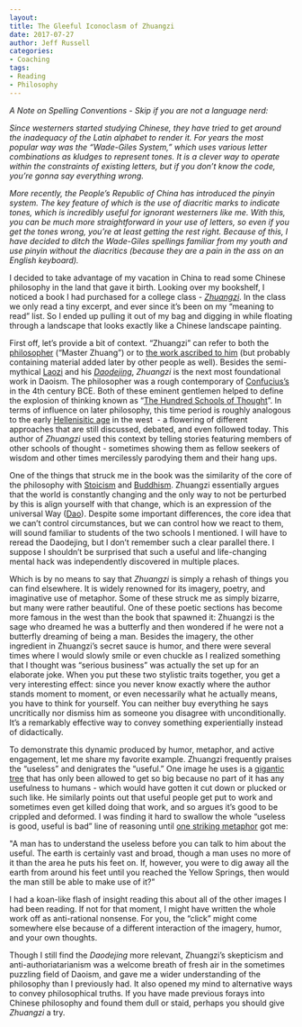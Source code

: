 ```yaml
---
layout:  
title: The Gleeful Iconoclasm of Zhuangzi
date: 2017-07-27  
author: Jeff Russell
categories: 
- Coaching 
tags: 
- Reading
- Philosophy
---
```


*A Note on Spelling Conventions - Skip if you are not a language nerd:*

*Since westerners started studying Chinese, they have tried to get around the inadequacy of the Latin alphabet to render it. For years the most popular way was the “Wade-Giles System,” which uses various letter combinations as kludges to represent tones. It is a clever way to operate within the constraints of existing letters, but if you don’t know the code, you’re gonna say everything wrong.*

*More recently, the People’s Republic of China has introduced the pinyin system. The key feature of which is the use of diacritic marks to indicate tones, which is incredibly useful for ignorant westerners like me. With this, you can be much more straightforward in your use of letters, so even if you get the tones wrong, you’re at least getting the rest right. Because of this, I have decided to ditch the Wade-Giles spellings familiar from my youth and use pinyin without the diacritics (because they are a pain in the ass on an English keyboard).*

I decided to take advantage of my vacation in China to read some Chinese philosophy in the land that gave it birth. Looking over my bookshelf, I noticed a book I had purchased for a college class - *[Zhuangzi](https://terebess.hu/english/chuangtzu.html)*. In the class we only read a tiny excerpt, and ever since it’s been on my “meaning to read” list. So I ended up pulling it out of my bag and digging in while floating through a landscape that looks exactly like a Chinese landscape painting.  

First off, let’s provide a bit of context. “Zhuangzi” can refer to both the [philosopher](https://en.wikipedia.org/wiki/Zhuang_Zhou) (“Master Zhuang”) or to [the work ascribed to him](https://en.wikipedia.org/wiki/Zhuangzi_\(book\)) (but probably containing material added later by other people as well). Besides the semi-mythical [Laozi](https://en.wikipedia.org/wiki/Laozi) and his *[Daodejing](https://en.wikipedia.org/wiki/Tao_Te_Ching)*, *Zhuangzi* is the next most foundational work in Daoism. The philosopher was a rough contemporary of [Confucius’s](https://en.wikipedia.org/wiki/Confucius) in the 4th century BCE. Both of these eminent gentlemen helped to define the explosion of thinking known as “[The Hundred Schools of Thought](https://en.wikipedia.org/wiki/Hundred_Schools_of_Thought)”. In terms of influence on later philosophy, this time period is roughly analogous to the early [Hellenisitic age](https://en.wikipedia.org/wiki/Hellenistic_philosophy) in the west  - a flowering of different approaches that are still discussed, debated, and even followed today. This author of *Zhuangzi* used this context by telling stories featuring members of other schools of thought - sometimes showing them as fellow seekers of wisdom and other times mercilessly parodying them and their hang ups.  

One of the things that struck me in the book was the similarity of the core of the philosophy with [Stoicism](https://en.wikipedia.org/wiki/Stoicism) and [Buddhism](https://en.wikipedia.org/wiki/Buddhism). Zhuangzi essentially argues that the world is constantly changing and the only way to not be perturbed by this is align yourself with that change, which is an expression of the universal Way ([Dao](https://en.wikipedia.org/wiki/Tao)). Despite some important differences, the core idea that we can’t control circumstances, but we can control how we react to them, will sound familiar to students of the two schools I mentioned. I will have to reread the Daodejing, but I don’t remember such a clear parallel there. I suppose I shouldn’t be surprised that such a useful and life-changing mental hack was independently discovered in multiple places.  

Which is by no means to say that *Zhuangzi* is simply a rehash of things you can find elsewhere. It is widely renowned for its imagery, poetry, and imaginative use of metaphor. Some of these struck me as simply bizarre, but many were rather beautiful. One of these poetic sections has become more famous in the west than the book that spawned it: Zhuangzi is the sage who dreamed he was a butterfly and then wondered if he were not a butterfly dreaming of being a man. Besides the imagery, the other ingredient in Zhuangzi’s secret sauce is humor, and there were several times where I would slowly smile or even chuckle as I realized something that I thought was “serious business” was actually the set up for an elaborate joke. When you put these two stylistic traits together, you get a very interesting effect: since you never know exactly where the author stands moment to moment, or even necessarily what he actually means, you have to think for yourself. You can neither buy everything he says uncritically nor dismiss him as someone you disagree with unconditionally. It’s a remarkably effective way to convey something experientially instead of didactically.

To demonstrate this dynamic produced by humor, metaphor, and active engagement, let me share my favorite example. Zhuangzi frequently praises the “useless” and denigrates the “useful.” One image he uses is a [gigantic tree](http://mjglass.ca/metaphor/uselesstree.htm) that has only been allowed to get so big because no part of it has any usefulness to humans - which would have gotten it cut down or plucked or such like. He similarly points out that useful people get put to work and sometimes even get killed doing that work, and so argues it’s good to be crippled and deformed. I was finding it hard to swallow the whole “useless is good, useful is bad” line of reasoning until [one striking metaphor](https://terebess.hu/english/chuangtzu3.html#26) got me:

"A man has to understand the useless before you can talk to him about the useful. The earth is certainly vast and broad, though a man uses no more of it than the area he puts his feet on. If, however, you were to dig away all the earth from around his feet until you reached the Yellow Springs, then would the man still be able to make use of it?”

I had a koan-like flash of insight reading this about all of the other images I had been reading. If not for that moment, I might have written the whole work off as anti-rational nonsense. For you, the “click” might come somewhere else because of a different interaction of the imagery, humor, and your own thoughts.

Though I still find the *Daodejing* more relevant, Zhuangzi’s skepticism and anti-authoriatarianism was a welcome breath of fresh air in the sometimes puzzling field of Daoism, and gave me a wider understanding of the philosophy than I previously had. It also opened my mind to alternative ways to convey philosophical truths. If you have made previous forays into Chinese philosophy and found them dull or staid, perhaps you should give *Zhuangzi* a try.
